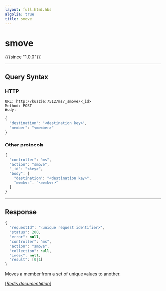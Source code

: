 ```yaml
---
layout: full.html.hbs
algolia: true
title: smove
---
```


# smove

{{{since "1.0.0"}}}




---

## Query Syntax

### HTTP

```http
URL: http://kuzzle:7512/ms/_smove/<_id>
Method: POST  
Body:
```


```js
{
  "destination": "<destination key>",
  "member": "<member>"
}
```



### Other protocols


```js
{
  "controller": "ms",
  "action": "smove",
  "_id": "<key>",
  "body": {
    "destination": "<destination key>",
    "member": "<member>"
  }
}
```

---

## Response

```javascript
{
  "requestId": "<unique request identifier>",
  "status": 200,
  "error": null,
  "controller": "ms",
  "action": "smove",
  "collection": null,
  "index": null,
  "result": [0|1]
}
```

Moves a member from a set of unique values to another.

[[_Redis documentation_]](https://redis.io/commands/smove)
